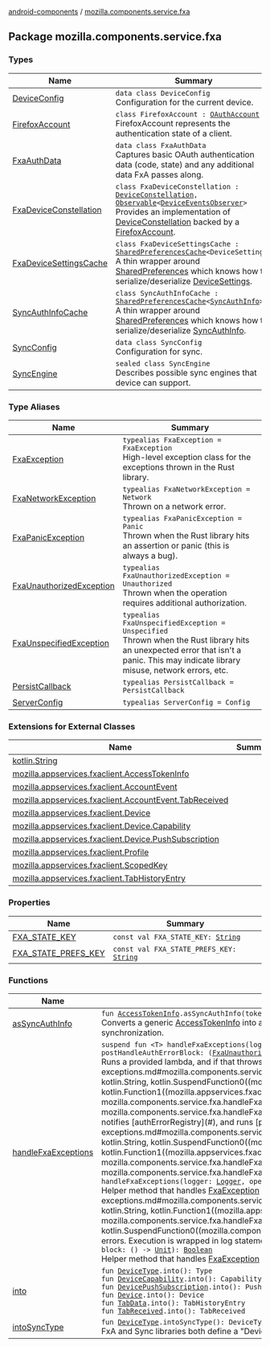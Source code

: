 [android-components](../index.md) / [mozilla.components.service.fxa](./index.md)

## Package mozilla.components.service.fxa

### Types

| Name | Summary |
|---|---|
| [DeviceConfig](-device-config/index.md) | `data class DeviceConfig`<br>Configuration for the current device. |
| [FirefoxAccount](-firefox-account/index.md) | `class FirefoxAccount : `[`OAuthAccount`](../mozilla.components.concept.sync/-o-auth-account/index.md)<br>FirefoxAccount represents the authentication state of a client. |
| [FxaAuthData](-fxa-auth-data/index.md) | `data class FxaAuthData`<br>Captures basic OAuth authentication data (code, state) and any additional data FxA passes along. |
| [FxaDeviceConstellation](-fxa-device-constellation/index.md) | `class FxaDeviceConstellation : `[`DeviceConstellation`](../mozilla.components.concept.sync/-device-constellation/index.md)`, `[`Observable`](../mozilla.components.support.base.observer/-observable/index.md)`<`[`DeviceEventsObserver`](../mozilla.components.concept.sync/-device-events-observer/index.md)`>`<br>Provides an implementation of [DeviceConstellation](../mozilla.components.concept.sync/-device-constellation/index.md) backed by a [FirefoxAccount](#). |
| [FxaDeviceSettingsCache](-fxa-device-settings-cache/index.md) | `class FxaDeviceSettingsCache : `[`SharedPreferencesCache`](../mozilla.components.support.base.utils/-shared-preferences-cache/index.md)`<DeviceSettings>`<br>A thin wrapper around [SharedPreferences](#) which knows how to serialize/deserialize [DeviceSettings](#). |
| [SyncAuthInfoCache](-sync-auth-info-cache/index.md) | `class SyncAuthInfoCache : `[`SharedPreferencesCache`](../mozilla.components.support.base.utils/-shared-preferences-cache/index.md)`<`[`SyncAuthInfo`](../mozilla.components.concept.sync/-sync-auth-info/index.md)`>`<br>A thin wrapper around [SharedPreferences](#) which knows how to serialize/deserialize [SyncAuthInfo](../mozilla.components.concept.sync/-sync-auth-info/index.md). |
| [SyncConfig](-sync-config/index.md) | `data class SyncConfig`<br>Configuration for sync. |
| [SyncEngine](-sync-engine/index.md) | `sealed class SyncEngine`<br>Describes possible sync engines that device can support. |

### Type Aliases

| Name | Summary |
|---|---|
| [FxaException](-fxa-exception.md) | `typealias FxaException = FxaException`<br>High-level exception class for the exceptions thrown in the Rust library. |
| [FxaNetworkException](-fxa-network-exception.md) | `typealias FxaNetworkException = Network`<br>Thrown on a network error. |
| [FxaPanicException](-fxa-panic-exception.md) | `typealias FxaPanicException = Panic`<br>Thrown when the Rust library hits an assertion or panic (this is always a bug). |
| [FxaUnauthorizedException](-fxa-unauthorized-exception.md) | `typealias FxaUnauthorizedException = Unauthorized`<br>Thrown when the operation requires additional authorization. |
| [FxaUnspecifiedException](-fxa-unspecified-exception.md) | `typealias FxaUnspecifiedException = Unspecified`<br>Thrown when the Rust library hits an unexpected error that isn't a panic. This may indicate library misuse, network errors, etc. |
| [PersistCallback](-persist-callback.md) | `typealias PersistCallback = PersistCallback` |
| [ServerConfig](-server-config.md) | `typealias ServerConfig = Config` |

### Extensions for External Classes

| Name | Summary |
|---|---|
| [kotlin.String](kotlin.-string/index.md) |  |
| [mozilla.appservices.fxaclient.AccessTokenInfo](mozilla.appservices.fxaclient.-access-token-info/index.md) |  |
| [mozilla.appservices.fxaclient.AccountEvent](mozilla.appservices.fxaclient.-account-event/index.md) |  |
| [mozilla.appservices.fxaclient.AccountEvent.TabReceived](mozilla.appservices.fxaclient.-account-event.-tab-received/index.md) |  |
| [mozilla.appservices.fxaclient.Device](mozilla.appservices.fxaclient.-device/index.md) |  |
| [mozilla.appservices.fxaclient.Device.Capability](mozilla.appservices.fxaclient.-device.-capability/index.md) |  |
| [mozilla.appservices.fxaclient.Device.PushSubscription](mozilla.appservices.fxaclient.-device.-push-subscription/index.md) |  |
| [mozilla.appservices.fxaclient.Profile](mozilla.appservices.fxaclient.-profile/index.md) |  |
| [mozilla.appservices.fxaclient.ScopedKey](mozilla.appservices.fxaclient.-scoped-key/index.md) |  |
| [mozilla.appservices.fxaclient.TabHistoryEntry](mozilla.appservices.fxaclient.-tab-history-entry/index.md) |  |

### Properties

| Name | Summary |
|---|---|
| [FXA_STATE_KEY](-f-x-a_-s-t-a-t-e_-k-e-y.md) | `const val FXA_STATE_KEY: `[`String`](https://kotlinlang.org/api/latest/jvm/stdlib/kotlin/-string/index.html) |
| [FXA_STATE_PREFS_KEY](-f-x-a_-s-t-a-t-e_-p-r-e-f-s_-k-e-y.md) | `const val FXA_STATE_PREFS_KEY: `[`String`](https://kotlinlang.org/api/latest/jvm/stdlib/kotlin/-string/index.html) |

### Functions

| Name | Summary |
|---|---|
| [asSyncAuthInfo](as-sync-auth-info.md) | `fun `[`AccessTokenInfo`](../mozilla.components.concept.sync/-access-token-info/index.md)`.asSyncAuthInfo(tokenServerUrl: `[`String`](https://kotlinlang.org/api/latest/jvm/stdlib/kotlin/-string/index.html)`): `[`SyncAuthInfo`](../mozilla.components.concept.sync/-sync-auth-info/index.md)<br>Converts a generic [AccessTokenInfo](#) into a Firefox Sync-friendly [SyncAuthInfo](../mozilla.components.concept.sync/-sync-auth-info/index.md) instance which may be used for data synchronization. |
| [handleFxaExceptions](handle-fxa-exceptions.md) | `suspend fun <T> handleFxaExceptions(logger: `[`Logger`](../mozilla.components.support.base.log.logger/-logger/index.md)`, operation: `[`String`](https://kotlinlang.org/api/latest/jvm/stdlib/kotlin/-string/index.html)`, block: suspend () -> `[`T`](handle-fxa-exceptions.md#T)`, postHandleAuthErrorBlock: (`[`FxaUnauthorizedException`](-fxa-unauthorized-exception.md)`) -> `[`T`](handle-fxa-exceptions.md#T)`, handleErrorBlock: (`[`FxaException`](-fxa-exception.md)`) -> `[`T`](handle-fxa-exceptions.md#T)`): `[`T`](handle-fxa-exceptions.md#T)<br>Runs a provided lambda, and if that throws non-panic, non-auth FxA exception, runs [handleErrorBlock](handle-fxa-exceptions.md#mozilla.components.service.fxa$handleFxaExceptions(mozilla.components.support.base.log.logger.Logger, kotlin.String, kotlin.SuspendFunction0((mozilla.components.service.fxa.handleFxaExceptions.T)), kotlin.Function1((mozilla.appservices.fxaclient.FxaException.Unauthorized, mozilla.components.service.fxa.handleFxaExceptions.T)), kotlin.Function1((mozilla.appservices.fxaclient.FxaException, mozilla.components.service.fxa.handleFxaExceptions.T)))/handleErrorBlock). If that lambda throws an FxA auth exception, notifies [authErrorRegistry](#), and runs [postHandleAuthErrorBlock](handle-fxa-exceptions.md#mozilla.components.service.fxa$handleFxaExceptions(mozilla.components.support.base.log.logger.Logger, kotlin.String, kotlin.SuspendFunction0((mozilla.components.service.fxa.handleFxaExceptions.T)), kotlin.Function1((mozilla.appservices.fxaclient.FxaException.Unauthorized, mozilla.components.service.fxa.handleFxaExceptions.T)), kotlin.Function1((mozilla.appservices.fxaclient.FxaException, mozilla.components.service.fxa.handleFxaExceptions.T)))/postHandleAuthErrorBlock).`suspend fun <T> handleFxaExceptions(logger: `[`Logger`](../mozilla.components.support.base.log.logger/-logger/index.md)`, operation: `[`String`](https://kotlinlang.org/api/latest/jvm/stdlib/kotlin/-string/index.html)`, default: (`[`FxaException`](-fxa-exception.md)`) -> `[`T`](handle-fxa-exceptions.md#T)`, block: suspend () -> `[`T`](handle-fxa-exceptions.md#T)`): `[`T`](handle-fxa-exceptions.md#T)<br>Helper method that handles [FxaException](-fxa-exception.md) and allows specifying a lazy default value via [default](handle-fxa-exceptions.md#mozilla.components.service.fxa$handleFxaExceptions(mozilla.components.support.base.log.logger.Logger, kotlin.String, kotlin.Function1((mozilla.appservices.fxaclient.FxaException, mozilla.components.service.fxa.handleFxaExceptions.T)), kotlin.SuspendFunction0((mozilla.components.service.fxa.handleFxaExceptions.T)))/default) block for use in case of errors. Execution is wrapped in log statements.`suspend fun handleFxaExceptions(logger: `[`Logger`](../mozilla.components.support.base.log.logger/-logger/index.md)`, operation: `[`String`](https://kotlinlang.org/api/latest/jvm/stdlib/kotlin/-string/index.html)`, block: () -> `[`Unit`](https://kotlinlang.org/api/latest/jvm/stdlib/kotlin/-unit/index.html)`): `[`Boolean`](https://kotlinlang.org/api/latest/jvm/stdlib/kotlin/-boolean/index.html)<br>Helper method that handles [FxaException](-fxa-exception.md) and returns a [Boolean](https://kotlinlang.org/api/latest/jvm/stdlib/kotlin/-boolean/index.html) success flag as a result. |
| [into](into.md) | `fun `[`DeviceType`](../mozilla.components.concept.sync/-device-type/index.md)`.into(): Type`<br>`fun `[`DeviceCapability`](../mozilla.components.concept.sync/-device-capability/index.md)`.into(): Capability`<br>`fun `[`DevicePushSubscription`](../mozilla.components.concept.sync/-device-push-subscription/index.md)`.into(): PushSubscription`<br>`fun `[`Device`](../mozilla.components.concept.sync/-device/index.md)`.into(): Device`<br>`fun `[`TabData`](../mozilla.components.concept.sync/-tab-data/index.md)`.into(): TabHistoryEntry`<br>`fun `[`TabReceived`](../mozilla.components.concept.sync/-device-event/-tab-received/index.md)`.into(): TabReceived` |
| [intoSyncType](into-sync-type.md) | `fun `[`DeviceType`](../mozilla.components.concept.sync/-device-type/index.md)`.intoSyncType(): DeviceType`<br>FxA and Sync libraries both define a "DeviceType", so we get to have even more cruft. |
